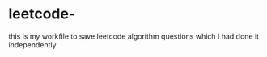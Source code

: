 # leetcode-
this is my workfile to save leetcode algorithm questions which I had done it independently

